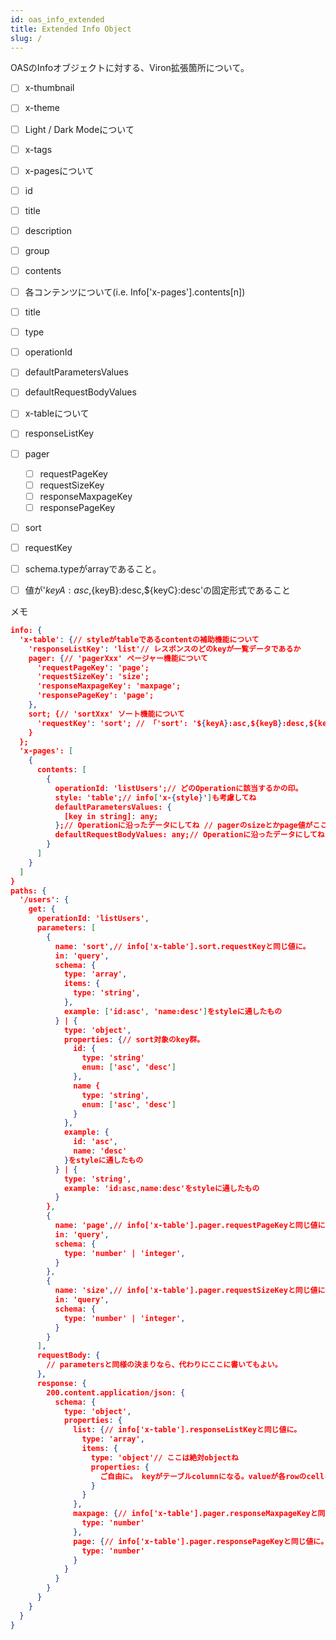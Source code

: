 ```yaml
---
id: oas_info_extended
title: Extended Info Object
slug: /
---
```


OASのInfoオブジェクトに対する、Viron拡張箇所について。

- [ ] x-thumbnail
- [ ] x-theme
 - [ ] Light / Dark Modeについて
- [ ] x-tags

- [ ] x-pagesについて
 - [ ] id
 - [ ] title
 - [ ] description
 - [ ] group
 - [ ] contents

- [ ] 各コンテンツについて(i.e. Info['x-pages'].contents[n])
 - [ ] title
 - [ ] type
 - [ ] operationId
 - [ ] defaultParametersValues
 - [ ] defaultRequestBodyValues

- [ ] x-tableについて
 - [ ] responseListKey
 - [ ] pager
   - [ ] requestPageKey
   - [ ] requestSizeKey
   - [ ] responseMaxpageKey
   - [ ] responsePageKey
 - [ ] sort
  - [ ] requestKey
  - [ ] schema.typeがarrayであること。
  - [ ] 値が'${keyA}:asc,${keyB}:desc,${keyC}:desc'の固定形式であること


メモ
```json
info: {
  'x-table': {// styleがtableであるcontentの補助機能について
    'responseListKey': 'list'// レスポンスのどのkeyが一覧データであるか
    pager: {// 'pagerXxx' ぺージャー機能について
      'requestPageKey': 'page';
      'requestSizeKey': 'size';
      'responseMaxpageKey': 'maxpage';
      'responsePageKey': 'page';
    },
    sort; {// 'sortXxx' ソート機能について
      'requestKey': 'sort'; // 「'sort': '${keyA}:asc,${keyB}:desc,${keyC}:desc'」の値の構造はキメ。
    }
  };
  'x-pages': [
    {
      contents: [
        {
          operationId: 'listUsers';// どのOperationに該当するかの印。
          style: 'table';// info['x-{style}']も考慮してね
          defaultParametersValues: {
            [key in string]: any;
          };// Operationに沿ったデータにしてね // pagerのsizeとかpage値がここに含まれるはず。
          defaultRequestBodyValues: any;// Operationに沿ったデータにしてね
        }
      ]
    }
  ]
}
paths: {
  '/users': {
    get: {
      operationId: 'listUsers',
      parameters: [
        {
          name: 'sort',// info['x-table'].sort.requestKeyと同じ値に。
          in: 'query',
          schema: {
            type: 'array',
            items: {
              type: 'string',
            },
            example: ['id:asc', 'name:desc']をstyleに通したもの
          } | {
            type: 'object',
            properties: {// sort対象のkey群。
              id: {
                type: 'string'
                enum: ['asc', 'desc']
              },
              name {
                type: 'string',
                enum: ['asc', 'desc']
              }
            },
            example: {
              id: 'asc',
              name: 'desc'
            }をstyleに通したもの
          } | {
            type: 'string',
            example: 'id:asc,name:desc'をstyleに通したもの
          }
        },
        {
          name: 'page',// info['x-table'].pager.requestPageKeyと同じ値に。
          in: 'query',
          schema: {
            type: 'number' | 'integer',
          }
        },
        {
          name: 'size',// info['x-table'].pager.requestSizeKeyと同じ値に。
          in: 'query',
          schema: {
            type: 'number' | 'integer',
          }
        }
      ],
      requestBody: {
        // parametersと同様の決まりなら、代わりにここに書いてもよい。
      },
      response: {
        200.content.application/json: {
          schema: {
            type: 'object',
            properties: {
              list: {// info['x-table'].responseListKeyと同じ値に。
                type: 'array',
                items: {
                  type: 'object'// ここは絶対objectね
                  properties: {
                    ご自由に。 keyがテーブルcolumnになる。valueが各rowのcellになる。
                  }
                }
              },
              maxpage: {// info['x-table'].pager.responseMaxpageKeyと同じ値に。
                type: 'number'
              },
              page: {// info['x-table'].pager.responsePageKeyと同じ値に。
                type: 'number'
              }
            }
          }
        }
      }
    }
  }
}
```
